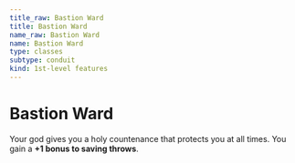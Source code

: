 ```yaml
---
title_raw: Bastion Ward
title: Bastion Ward
name_raw: Bastion Ward
name: Bastion Ward
type: classes
subtype: conduit
kind: 1st-level features
---
```


# Bastion Ward

Your god gives you a holy countenance that protects you at all times. You gain a **+1 bonus to saving throws**.
